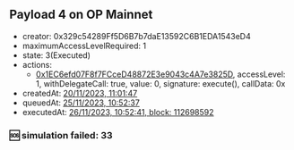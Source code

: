 ## Payload 4 on OP Mainnet

- creator: 0x329c54289Ff5D6B7b7daE13592C6B1EDA1543eD4
- maximumAccessLevelRequired: 1
- state: 3(Executed)
- actions:
  - [0x1EC6efd07F8f7FCceD48872E3e9043c4A7e3825D](https://optimistic.etherscan.io/tx/0x1EC6efd07F8f7FCceD48872E3e9043c4A7e3825D), accessLevel: 1, withDelegateCall: true, value: 0, signature: execute(), callData: 0x
- createdAt: [20/11/2023, 11:01:47](https://optimistic.etherscan.io/tx/0xee8f9cba0dab8e3240727a4141781802de8c996c06fc1dad88660cbf17c9336f)
- queuedAt: [25/11/2023, 10:52:37](https://optimistic.etherscan.io/tx/0xa13b86bc4f6112445fe9ac04e29bc13472d6cdb228a4e5db9b9e3b885b4cffa9)
- executedAt: [26/11/2023, 10:52:41, block: 112698592](https://optimistic.etherscan.io/tx/0xa6398092e0b28479619a0c1c53768ff82e7919e409870b37d93cfb05a9d99d26)

### :sos: simulation failed: 33
